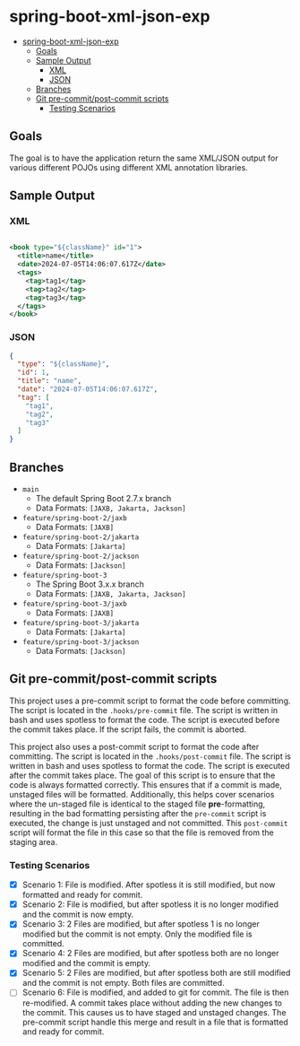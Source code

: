 # spring-boot-xml-json-exp

<!-- TOC -->
* [spring-boot-xml-json-exp](#spring-boot-xml-json-exp)
  * [Goals](#goals)
  * [Sample Output](#sample-output)
    * [XML](#xml)
    * [JSON](#json)
  * [Branches](#branches)
  * [Git pre-commit/post-commit scripts](#git-pre-commitpost-commit-scripts)
    * [Testing Scenarios](#testing-scenarios)

<!-- TOC -->

## Goals

The goal is to have the application return the same XML/JSON output for various different POJOs using different XML
annotation libraries.

## Sample Output

### XML

```xml

<book type="${className}" id="1">
  <title>name</title>
  <date>2024-07-05T14:06:07.617Z</date>
  <tags>
    <tag>tag1</tag>
    <tag>tag2</tag>
    <tag>tag3</tag>
  </tags>
</book>
```

### JSON

```json
{
  "type": "${className}",
  "id": 1,
  "title": "name",
  "date": "2024-07-05T14:06:07.617Z",
  "tag": [
    "tag1",
    "tag2",
    "tag3"
  ]
}
```

## Branches

- `main`
  - The default Spring Boot 2.7.x branch
  - Data Formats: `[JAXB, Jakarta, Jackson]`
- `feature/spring-boot-2/jaxb`
  - Data Formats: `[JAXB]`
- `feature/spring-boot-2/jakarta`
  - Data Formats: `[Jakarta]`
- `feature/spring-boot-2/jackson`
  - Data Formats: `[Jackson]`
- `feature/spring-boot-3`
  - The Spring Boot 3.x.x branch
  - Data Formats: `[JAXB, Jakarta, Jackson]`
- `feature/spring-boot-3/jaxb`
  - Data Formats: `[JAXB]`
- `feature/spring-boot-3/jakarta`
  - Data Formats: `[Jakarta]`
- `feature/spring-boot-3/jackson`
  - Data Formats: `[Jackson]`

## Git pre-commit/post-commit scripts

This project uses a pre-commit script to format the code before committing. The script is located in the
`.hooks/pre-commit` file. The script is written in bash and uses spotless to format the code. The script is executed
before the commit takes place. If the script fails, the commit is aborted.

This project also uses a post-commit script to format the code after committing. The script is located in the
`.hooks/post-commit` file. The script is written in bash and uses spotless to format the code. The script is executed
after the commit takes place. The goal of this script is to ensure that the code is always formatted correctly. This
ensures that if a
commit is made, unstaged files will be formatted. Additionally, this helps cover scenarios where the un-staged file is
identical to the staged file **pre**-formatting, resulting in the bad formatting persisting
after the `pre-commit` script is executed, the change is just unstaged and not committed. This `post-commit` script will
format the file in this case so that the file is removed from the staging area.

### Testing Scenarios

- [X] Scenario 1: File is modified. After spotless it is still modified, but now formatted and ready for commit.
- [X] Scenario 2: File is modified, but after spotless it is no longer modified and the commit is now empty.
- [X] Scenario 3: 2 Files are modified, but after spotless 1 is no longer modified but the commit is not empty. Only the
  modified file is committed.
- [X] Scenario 4: 2 Files are modified, but after spotless both are no longer modified and the commit is empty.
- [X] Scenario 5: 2 Files are modified, but after spotless both are still modified and the commit is not empty. Both
  files are committed.
- [ ] Scenario 6: File is modified, and added to git for commit. The file is then re-modified. A commit takes place
  without adding the new changes to the commit. This causes us to have staged and unstaged changes. The pre-commit
  script handle this merge and result in a file that is formatted and ready for commit.
